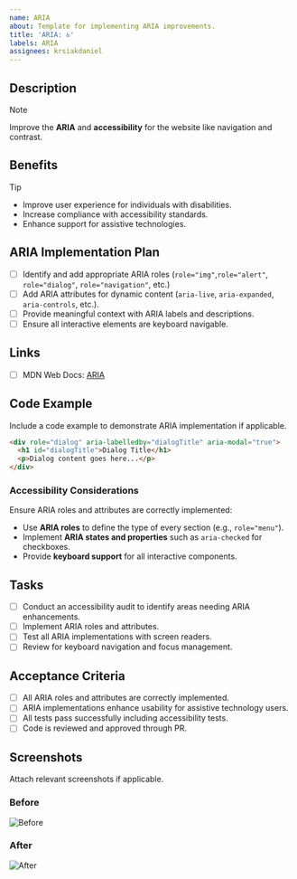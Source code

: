 ```yaml
---
name: ARIA
about: Template for implementing ARIA improvements.
title: 'ARIA: ♿'
labels: ARIA
assignees: krsiakdaniel
---
```


## Description

> [!NOTE]
>
> Improve the **ARIA** and **accessibility** for the website like navigation and contrast.

## Benefits

> [!TIP]
>
> - Improve user experience for individuals with disabilities.
> - Increase compliance with accessibility standards.
> - Enhance support for assistive technologies.

## ARIA Implementation Plan

- [ ] Identify and add appropriate ARIA roles (`role="img"`,`role="alert"`, `role="dialog"`, `role="navigation"`, etc.)
- [ ] Add ARIA attributes for dynamic content (`aria-live`, `aria-expanded`, `aria-controls`, etc.).
- [ ] Provide meaningful context with ARIA labels and descriptions.
- [ ] Ensure all interactive elements are keyboard navigable.

## Links

- [ ] MDN Web Docs: [ARIA](https://developer.mozilla.org/en-US/docs/Web/Accessibility/ARIA)

## Code Example

Include a code example to demonstrate ARIA implementation if applicable.

```html
<div role="dialog" aria-labelledby="dialogTitle" aria-modal="true">
  <h1 id="dialogTitle">Dialog Title</h1>
  <p>Dialog content goes here...</p>
</div>
```

### Accessibility Considerations

Ensure ARIA roles and attributes are correctly implemented:

- Use **ARIA roles** to define the type of every section (e.g., `role="menu"`).
- Implement **ARIA states and properties** such as `aria-checked` for checkboxes.
- Provide **keyboard support** for all interactive components.

## Tasks

- [ ] Conduct an accessibility audit to identify areas needing ARIA enhancements.
- [ ] Implement ARIA roles and attributes.
- [ ] Test all ARIA implementations with screen readers.
- [ ] Review for keyboard navigation and focus management.

## Acceptance Criteria

- [ ] All ARIA roles and attributes are correctly implemented.
- [ ] ARIA implementations enhance usability for assistive technology users.
- [ ] All tests pass successfully including accessibility tests.
- [ ] Code is reviewed and approved through PR.

## Screenshots

Attach relevant screenshots if applicable.

### Before

![Before](https://placehold.co/400x200?text=Before+Screenshot)

### After

![After](https://placehold.co/400x200?text=After+Screenshot)
